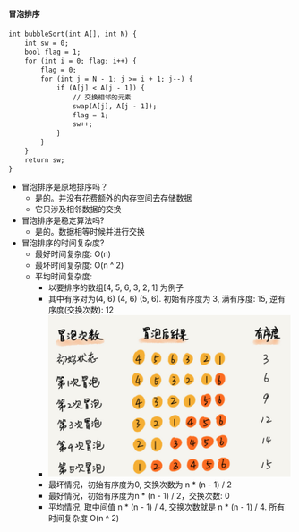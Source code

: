 #### 冒泡排序
```
int bubbleSort(int A[], int N) {
    int sw = 0;
    bool flag = 1;
    for (int i = 0; flag; i++) {
        flag = 0;
        for (int j = N - 1; j >= i + 1; j--) {
            if (A[j] < A[j - 1]) {
                // 交换相邻的元素
                swap(A[j], A[j - 1]);
                flag = 1;
                sw++;
            }
        }
    }
    return sw;
}
```
- 冒泡排序是原地排序吗？
  - 是的。并没有花费额外的内存空间去存储数据
  - 它只涉及相邻数据的交换
- 冒泡排序是稳定算法吗?
  - 是的。数据相等时候并进行交换
- 冒泡排序的时间复杂度?
  - 最好时间复杂度: O(n)
  - 最坏时间复杂度: O(n ^ 2)
  - 平均时间复杂度:
    - 以要排序的数组[4, 5, 6, 3, 2, 1] 为例子
    - 其中有序对为(4, 6) (4, 6) (5, 6). 初始有序度为 3, 满有序度: 15, 逆有序度(交换次数): 12
    - ![avatar](images/../../images/bubble_sort_1.png)
    - 最坏情况，初始有序度为0, 交换次数为 n * (n - 1) / 2
    - 最好情况，初始有序度为n * (n - 1) / 2，交换次数: 0
    - 平均情况, 取中间值 n * (n - 1) / 4, 交换次数就是 n * (n - 1) / 4. 所有时间复杂度 O(n ^ 2)